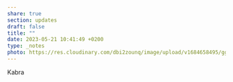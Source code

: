 ```yaml
---
share: true
section: updates
draft: false
title: ""
date: 2023-05-21 10:41:49 +0200
type: _notes
photo: https://res.cloudinary.com/dbi2zounq/image/upload/v1684658495/ggirt5jkln8lwplnjju5.jpg
---
```



Kabra 

